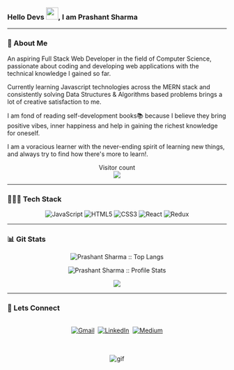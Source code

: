 <h3>Hello Devs <img src="https://media.giphy.com/media/hvRJCLFzcasrR4ia7z/giphy.gif" width="28">, I am Prashant Sharma</h3>
<hr>

<h3>📖 About Me</h3>
<p></p>
<p>
  An aspiring Full Stack Web Developer in the field of Computer Science, passionate about coding and developing web applications with the technical knowledge I gained so far.

Currently learning Javascript technologies across the MERN stack and consistently solving Data Structures & Algorithms based problems brings a lot of creative satisfaction to me.

I am fond of reading self-development books📚 because I believe they bring positive vibes, inner happiness and help in gaining the richest knowledge for oneself.

I am a voracious learner with the never-ending spirit of learning new things, and always try to find how there's more to learn!.
</p>
<p></p>
<p align="center"> 
  Visitor count<br>
  <img src="https://profile-counter.glitch.me/prashantsharma142500/count.svg" />
</p>
<hr>

### 👩🏻‍💻  Tech Stack
<p align="center">
<img alt="JavaScript" src="https://img.shields.io/badge/javascript-%23323330.svg?&style=for-the-badge&logo=javascript&logoColor=%23F7DF1E"/>
 <img alt="HTML5" src="https://img.shields.io/badge/html5-%23E34F26.svg?&style=for-the-badge&logo=html5&logoColor=white"/> 
 <img alt="CSS3" src="https://img.shields.io/badge/css3-%231572B6.svg?&style=for-the-badge&logo=css3&logoColor=white"/>
<img alt="React" src="https://img.shields.io/badge/react-%2320232a.svg?&style=for-the-badge&logo=react&logoColor=%2361DAFB"/>
<img alt="Redux" src="https://img.shields.io/badge/redux-%23593d88.svg?&style=for-the-badge&logo=redux&logoColor=white"/>
<!-- <img alt="NodeJS" src="https://img.shields.io/badge/node.js-%2343853D.svg?&style=for-the-badge&logo=node.js&logoColor=white"/> -->
<!-- <img alt="Express.js" src="https://img.shields.io/badge/express.js-%23404d59.svg?&style=for-the-badge"/> -->
<!-- <img alt="MongoDB" src ="https://img.shields.io/badge/MongoDB-%234ea94b.svg?&style=for-the-badge&logo=mongodb&logoColor=white"/> -->
 <p/>
<hr>
 
### 📊 Git Stats
<p align="center"><img src="https://github-readme-stats.vercel.app/api/top-langs/?username=prashant-sharma-tws&langs_count=4&title_color=fff&icon_color=79ff97&text_color=9f9f9f&bg_color=151515&layout=compact" alt="Prashant Sharma :: Top Langs" /></p>

<p align="center"><img src="https://github-readme-stats.vercel.app/api?username=prashant-sharma-tws&&show_icons=true&title_color=fff&icon_color=79ff97&text_color=9f9f9f&bg_color=151515" alt="Prashant Sharma :: Profile Stats" /></p>

<p align="center"><img align="center" src="https://github-readme-streak-stats.herokuapp.com/?user=prashant-sharma-tws&&show_icons=true&title_color=fff&icon_color=79ff97&text_color=ffffff&bg_color=black"><p/>
<hr>
 
### 🤝 Lets Connect 
<p align="center">
<br>
<a href="mailto:ps142500@gmail.com"><img src="https://img.shields.io/badge/Gmail-D14836?style=for-the-badge&logo=gmail&logoColor=white" alt="Gmail" /></a>&nbsp;
<a href="https://www.linkedin.com/in/prashant-kumar-sharma-"><img src="https://img.shields.io/badge/linkedin-%230077B5.svg?&style=for-the-badge&logo=linkedin&logoColor=white" alt="LinkedIn" /></a>&nbsp;
<a href="https://prashantsharmatws.medium.com/"><img src="https://img.shields.io/badge/Medium-12100E?style=for-the-badge&logo=medium&logoColor=white" alt="Medium" /></a><br>&nbsp;
  
<p align="center"><br><img align="center" src="https://media4.giphy.com/media/VTtANKl0beDFQRLDTh/200w.webp?cid=ecf05e47mjqrv4aqur3god1t9o3qp5ew1ls4wbomnlfoif6u&rid=200w.webp&ct=g" alt="gif"/><p/>

